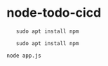 # node-todo-cicd

```sudo apt install nodejs
   sudo apt install npm
```

```sudo apt install npm
   sudo apt install npm
```

```npm install
node app.js
```
